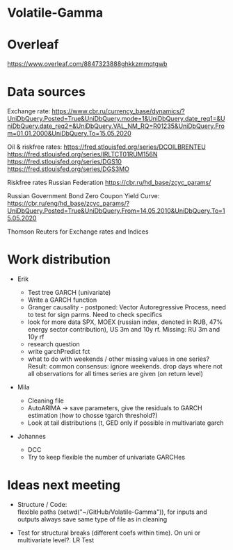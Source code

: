 # Volatile-Gamma

# Overleaf

https://www.overleaf.com/8847323888ghkkzmmqtgwb 


# Data sources
Exchange rate:
https://www.cbr.ru/currency_base/dynamics/?UniDbQuery.Posted=True&UniDbQuery.mode=1&UniDbQuery.date_req1=&UniDbQuery.date_req2=&UniDbQuery.VAL_NM_RQ=R01235&UniDbQuery.From=01.01.2000&UniDbQuery.To=15.05.2020

Oil & riskfree rates:
https://fred.stlouisfed.org/series/DCOILBRENTEU
https://fred.stlouisfed.org/series/IRLTCT01RUM156N
https://fred.stlouisfed.org/series/DGS10
https://fred.stlouisfed.org/series/DGS3MO

Riskfree rates Russian Federation
https://cbr.ru/hd_base/zcyc_params/

Russian Government Bond Zero Coupon Yield Curve:
https://cbr.ru/eng/hd_base/zcyc_params/?UniDbQuery.Posted=True&UniDbQuery.From=14.05.2010&UniDbQuery.To=15.05.2020

Thomson Reuters for Exchange rates and Indices 

# Work distribution
* Erik
  * Test tree GARCH (univariate)
  * Write a GARCH function
  * Granger causality - postponed: Vector Autoregressive Process, need to test for sign parms. Need to check specifics
  * look for more data
	SPX, MOEX (russian index, denoted in RUB, 47% energy sector contribution), US 3m and 10y rf.
	Missing: RU 3m and 10y rf
  * research question
  * write garchPredict fct
  * what to do with weekends / other missing values in one series? 
	Result: common consensus: ignore weekends. drop days where not all observations for all times series are given (on return level)

* Mila
  * Cleaning file
  * AutoARIMA -> save parameters, give the residuals to GARCH estimation (how to chosse tgarch threshold?)
  * Look at tail distributions (t, GED only if possible in multivariate garch
  
* Johannes
  * DCC
  * Try to keep flexible the number of univariate GARCHes
  
# Ideas next meeting
* Structure / Code: 	
	flexible paths (setwd("~/GitHub/Volatile-Gamma")), for inputs and outputs
	always save same type of file as in cleaning

* Test for structural breaks (different coefs within time). On uni or multivariate level?. LR Test
